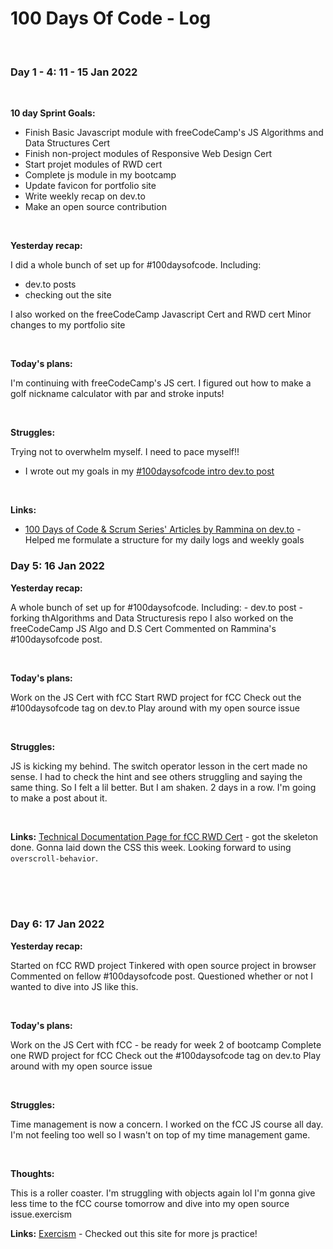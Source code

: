 # 100 Days Of Code - Log
<br>

### Day 1 - 4: 11 - 15 Jan 2022

<br>

**10 day Sprint Goals:**

- Finish Basic Javascript module with freeCodeCamp's JS Algorithms and Data Structures Cert
- Finish non-project modules of Responsive Web Design Cert
- Start projet modules of RWD cert
- Complete js module in my bootcamp 
- Update favicon for portfolio site
- Write weekly recap on dev.to
- Make an open source contribution

<br>

**Yesterday recap:** 

I did a whole bunch of set up for #100daysofcode.
Including:
- dev.to posts
- checking out the site

I also worked on the freeCodeCamp Javascript Cert and RWD cert
Minor changes to my portfolio site

<br>

**Today's plans:**

I'm continuing with freeCodeCamp's JS cert. I figured out how to make a golf nickname calculator with par and stroke inputs! 

<br>

**Struggles:** 

Trying not to overwhelm myself. I need to pace myself!!

- I wrote out my goals in my [#100daysofcode intro dev.to post](https://dev.to/sadiejay/100-days-of-code-4ag4)

<br>

**Links:** 
- [100 Days of Code & Scrum Series' Articles by Rammina on dev.to](https://dev.to/rammina/series/14990) - Helped me formulate a structure for my daily logs and weekly goals

### Day 5: 16 Jan 2022
**Yesterday recap:**

A whole bunch of set up for #100daysofcode. Including:
    - dev.to post
    - forking thAlgorithms and Data Structuresis repo
I also worked on the freeCodeCamp JS Algo and D.S Cert
Commented on Rammina's #100daysofcode post.

<br>


**Today's plans:**

Work on the JS Cert with fCC
Start RWD project for fCC
Check out the #100daysofcode tag on dev.to
Play around with my open source issue

<br>


**Struggles:** 

JS is kicking my behind. The switch operator lesson in the cert made no sense. I had to check the hint and see others struggling and saying the same thing. So I felt a lil better. But I am shaken. 2 days in a row. I'm going to make a post about it.

<br>


**Links:** 
[Technical Documentation Page for fCC RWD Cert](https://codepen.io/sadiejay/pen/QWqoNoz) - got the skeleton done. Gonna laid down the CSS this week. Looking forward to using `overscroll-behavior`.

<br>
<br>
<br>

### Day 6: 17 Jan 2022
**Yesterday recap:**

Started on fCC RWD project
Tinkered with open source project in browser
Commented on fellow #100daysofcode post.
Questioned whether or not I wanted to dive into JS like this.

<br>


**Today's plans:**

Work on the JS Cert with fCC
    - be ready for week 2 of bootcamp
Complete one RWD project for fCC
Check out the #100daysofcode tag on dev.to
Play around with my open source issue

<br>


**Struggles:** 

Time management is now a concern. I worked on the fCC JS course all day. I'm not feeling too well so I wasn't on top of my time management game.

<br>

**Thoughts:**

This is a roller coaster. I'm struggling with objects again lol I'm gonna give less time to the fCC course tomorrow and dive into my open source issue.exercism


**Links:** 
[Exercism](https://exercism.org/tracks/javascript/) - Checked out this site for more js practice!
